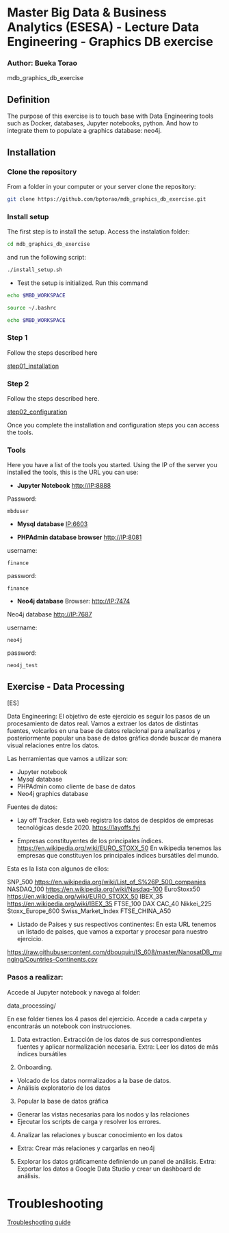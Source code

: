 # Master Big Data &amp; Business Analytics (ESESA) - Lecture Data Engineering - Graphics DB exercise
### Author: Bueka Torao

mdb_graphics_db_exercise

## Definition

The purpose of this exercise is to touch base with Data Engineering tools such as Docker, databases, Jupyter notebooks, python. And how to integrate them to populate a graphics database: neo4j. 

## Installation

### Clone the repository

From a folder in your computer or your server clone the repository:

```bash
git clone https://github.com/bptorao/mdb_graphics_db_exercise.git
```

### Install setup

The first step is to install the setup. Access the instalation folder: 

```bash
cd mdb_graphics_db_exercise
```

and run the following script:
```bash
./install_setup.sh
```

- Test the setup is initialized. Run this command
```bash
echo $MBD_WORKSPACE

source ~/.bashrc

echo $MBD_WORKSPACE
```

### Step 1

Follow the steps described here

[step01_installation](https://github.com/bptorao/mdb_graphics_db_exercise/blob/main/step01_installation/README.md)

### Step 2

Follow the steps described here.

[step02_configuration](https://github.com/bptorao/mdb_graphics_db_exercise/blob/main/step02_configuration/README.md)


Once you complete the installation and configuration steps you can access the tools.

### Tools

Here you have a list of the tools you started. Using the IP of the server you installed the tools, this is the URL you can use:

- **Jupyter Notebook**
[http://IP:8888](http://localhost:8888)

Password:
```
mbduser
```

- **Mysql database**
[IP:6603](localhost:6603)

- **PHPAdmin database browser**
[http://IP:8081](http://localhost:8081)

username:
```
finance
```
password: 
```
finance
```
- **Neo4j database**
Browser:
[http://IP:7474](http://localhost:7474)

Neo4j database
[http://IP:7687](http://localhost:7687)

username:
```
neo4j
```
password: 
```
neo4j_test
```


## Exercise - Data Processing

[ES]

Data Engineering: El objetivo de este ejercicio es seguir los pasos de un procesamiento de datos real.
Vamos a extraer los datos de distintas fuentes, volcarlos en una base de datos relacional para analizarlos
y posteriormente popular una base de datos gráfica donde buscar de manera visual relaciones entre los datos.

Las herramientas que vamos a utilizar son:

 - Jupyter notebook
 - Mysql database
 - PHPAdmin como cliente de base de datos
 - Neo4j graphics database

Fuentes de datos:

- Lay off Tracker. Esta web registra los datos de despidos de empresas tecnológicas desde 2020.
https://layoffs.fyi

- Empresas constituyentes de los principales índices.
https://en.wikipedia.org/wiki/EURO_STOXX_50
En wikipedia tenemos las empresas que constituyen los principales índices bursátiles del mundo.

Esta es la lista con algunos de ellos:

SNP_500 https://en.wikipedia.org/wiki/List_of_S%26P_500_companies
NASDAQ_100 https://en.wikipedia.org/wiki/Nasdaq-100
EuroStoxx50 https://en.wikipedia.org/wiki/EURO_STOXX_50
IBEX_35 https://en.wikipedia.org/wiki/IBEX_35
FTSE_100
DAX
CAC_40
Nikkei_225
Stoxx_Europe_600
Swiss_Market_Index
FTSE_CHINA_A50


- Listado de Países y sus respectivos continentes:
En esta URL tenemos un listado de paises, que vamos a exportar y procesar para nuestro ejercicio.

https://raw.githubusercontent.com/dbouquin/IS_608/master/NanosatDB_munging/Countries-Continents.csv

### Pasos a realizar:

Accede al Jupyter notebook y navega al folder:

data_processing/

En ese folder tienes los 4 pasos del ejercicio. Accede a cada carpeta y encontrarás un notebook con instrucciones.

1. Data extraction.
Extracción de los datos de sus correspondientes fuentes y aplicar normalización necesaria.
Extra: Leer los datos de más índices bursátiles

2. Onboarding.
- Volcado de los datos normalizados a la base de datos. 
- Análisis exploratorio de los datos 

3. Popular la base de datos gráfica
- Generar las vistas necesarias para los nodos y las relaciones
- Ejecutar los scripts de carga y resolver los errores. 

4. Analizar las relaciones y buscar conocimiento en los datos
- Extra: Crear más relaciones y cargarlas en neo4j

5. Explorar los datos gráficamente definiendo un panel de análisis.
Extra: Exportar los datos a Google Data Studio y crear un dashboard de análisis.


# Troubleshooting

[Troubleshooting guide](https://github.com/bptorao/mdb_graphics_db_exercise/blob/main/Troubleshooting.md)